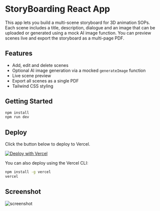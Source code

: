# StoryBoarding React App

This app lets you build a multi-scene storyboard for 3D animation SOPs. Each scene includes a title, description, dialogue and an image that can be uploaded or generated using a mock AI image function. You can preview scenes live and export the storyboard as a multi-page PDF.

## Features

- Add, edit and delete scenes
- Optional AI image generation via a mocked `generateImage` function
- Live scene preview
- Export all scenes as a single PDF
- Tailwind CSS styling

## Getting Started

```bash
npm install
npm run dev
```

## Deploy

Click the button below to deploy to Vercel.

[![Deploy with Vercel](https://vercel.com/button)](https://vercel.com/import/project?template=https://github.com/YOUR_GITHUB_USERNAME/YOUR_REPO_NAME)

You can also deploy using the Vercel CLI:

```bash
npm install -g vercel
vercel
```

## Screenshot

![screenshot](public/screenshot.png)
